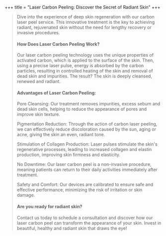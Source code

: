 +++
title = "Laser Carbon Peeling: Discover the Secret of Radiant Skin"
+++

>Dive into the experience of deep skin regeneration with our carbon laser peel service. This innovative treatment is the key to achieving radiant, rejuvenated skin without the need for lengthy recovery or invasive procedures. 
>
>#### How Does Laser Carbon Peeling Work? 
>Our laser carbon peeling technology uses the unique properties of activated carbon, which is applied to the surface of the skin. Then, using a precise laser pulse, energy is absorbed by the carbon particles, resulting in controlled heating of the skin and removal of dead skin and impurities. The result? The skin is deeply cleansed, renewed and radiant.
>
>#### Advantages of Laser Carbon Peeling: 
>Pore Cleansing: Our treatment removes impurities, excess sebum and dead skin cells, helping to reduce the appearance of pores and improve skin texture. 
>
>Pigmentation Reduction: Through the action of carbon laser peeling, we can effectively reduce discoloration caused by the sun, aging or acne, giving the skin an even, radiant tone. 
>
>Stimulation of Collagen Production: Laser pulses stimulate the skin's regenerative processes, leading to increased collagen and elastin production, improving skin firmness and elasticity. 
>
>No Downtime: Our laser carbon peel is a non-invasive procedure, meaning patients can return to their daily activities immediately after treatment. 
>
>Safety and Comfort: Our devices are calibrated to ensure safe and effective performance, minimizing the risk of irritation or skin damage. 
>
>#### Are you ready for radiant skin? 
>Contact us today to schedule a consultation and discover how our laser carbon peel can transform the appearance of your skin. Invest in beautiful, healthy and radiant skin that draws the eye! 